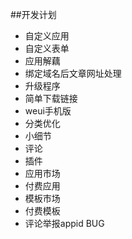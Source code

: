 ##开发计划

- 自定义应用
- 自定义表单
- 应用解藕
- 绑定域名后文章网址处理
- 升级程序
- 简单下载链接
- weui手机版
- 分类优化
- 小细节
- 评论
- 插件
- 应用市场
- 付费应用
- 模板市场
- 付费模板
- 评论举报appid BUG
